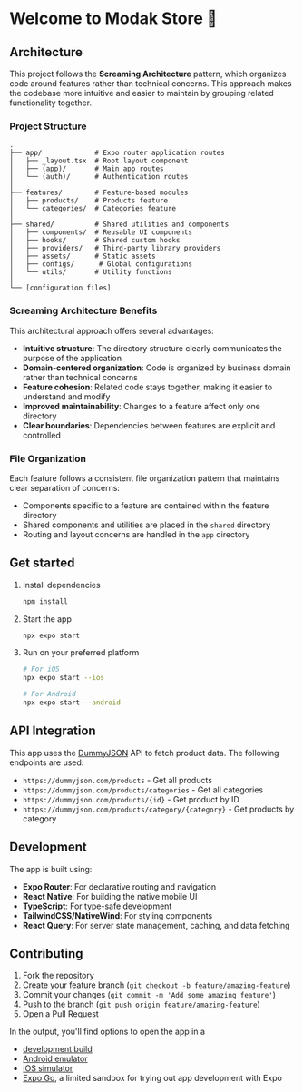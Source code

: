 # Welcome to Modak Store 👋

## Architecture

This project follows the **Screaming Architecture** pattern, which organizes code around features rather than technical concerns. This approach makes the codebase more intuitive and easier to maintain by grouping related functionality together.

### Project Structure

```
.
├── app/             # Expo router application routes
│   ├── _layout.tsx  # Root layout component
│   ├── (app)/       # Main app routes
│   └── (auth)/      # Authentication routes
│
├── features/        # Feature-based modules
│   ├── products/    # Products feature
│   └── categories/  # Categories feature
│
├── shared/          # Shared utilities and components
│   ├── components/  # Reusable UI components
│   ├── hooks/       # Shared custom hooks
│   ├── providers/   # Third-party library providers
│   ├── assets/      # Static assets
│   ├── configs/      # Global configurations
│   └── utils/       # Utility functions
│
└── [configuration files]
```

### Screaming Architecture Benefits

This architectural approach offers several advantages:

- **Intuitive structure**: The directory structure clearly communicates the purpose of the application
- **Domain-centered organization**: Code is organized by business domain rather than technical concerns
- **Feature cohesion**: Related code stays together, making it easier to understand and modify
- **Improved maintainability**: Changes to a feature affect only one directory
- **Clear boundaries**: Dependencies between features are explicit and controlled

### File Organization

Each feature follows a consistent file organization pattern that maintains clear separation of concerns:

- Components specific to a feature are contained within the feature directory
- Shared components and utilities are placed in the `shared` directory
- Routing and layout concerns are handled in the `app` directory

## Get started

1. Install dependencies

   ```bash
   npm install
   ```

2. Start the app

   ```bash
   npx expo start
   ```

3. Run on your preferred platform

   ```bash
   # For iOS
   npx expo start --ios

   # For Android
   npx expo start --android
   ```

## API Integration

This app uses the [DummyJSON](https://dummyjson.com/) API to fetch product data. The following endpoints are used:

- `https://dummyjson.com/products` - Get all products
- `https://dummyjson.com/products/categories` - Get all categories
- `https://dummyjson.com/products/{id}` - Get product by ID
- `https://dummyjson.com/products/category/{category}` - Get products by category

## Development

The app is built using:

- **Expo Router**: For declarative routing and navigation
- **React Native**: For building the native mobile UI
- **TypeScript**: For type-safe development
- **TailwindCSS/NativeWind**: For styling components
- **React Query**: For server state management, caching, and data fetching

## Contributing

1. Fork the repository
2. Create your feature branch (`git checkout -b feature/amazing-feature`)
3. Commit your changes (`git commit -m 'Add some amazing feature'`)
4. Push to the branch (`git push origin feature/amazing-feature`)
5. Open a Pull Request

In the output, you'll find options to open the app in a

- [development build](https://docs.expo.dev/develop/development-builds/introduction/)
- [Android emulator](https://docs.expo.dev/workflow/android-studio-emulator/)
- [iOS simulator](https://docs.expo.dev/workflow/ios-simulator/)
- [Expo Go](https://expo.dev/go), a limited sandbox for trying out app development with Expo
